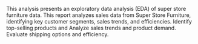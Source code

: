 This analysis presents an exploratory data analysis (EDA) of super store furniture data.
This report analyzes sales data from Super Store Furniture, identifying key customer segments, sales trends, and  efficiencies.
Identify top-selling products and Analyze sales trends and product demand. Evaluate shipping options and efficiency.
